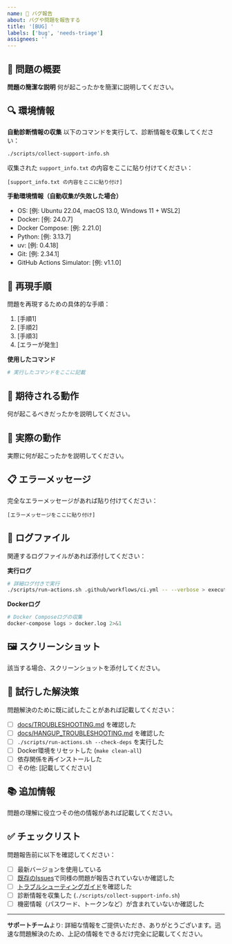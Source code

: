 ```yaml
---
name: 🐛 バグ報告
about: バグや問題を報告する
title: '[BUG] '
labels: ['bug', 'needs-triage']
assignees: ''
---
```


## 🐛 問題の概要

**問題の簡潔な説明**
何が起こったかを簡潔に説明してください。

## 🔍 環境情報

**自動診断情報の収集**
以下のコマンドを実行して、診断情報を収集してください：

```bash
./scripts/collect-support-info.sh
```

収集された `support_info.txt` の内容をここに貼り付けてください：

```
[support_info.txt の内容をここに貼り付け]
```

**手動環境情報（自動収集が失敗した場合）**
- OS: [例: Ubuntu 22.04, macOS 13.0, Windows 11 + WSL2]
- Docker: [例: 24.0.7]
- Docker Compose: [例: 2.21.0]
- Python: [例: 3.13.7]
- uv: [例: 0.4.18]
- Git: [例: 2.34.1]
- GitHub Actions Simulator: [例: v1.1.0]

## 🔄 再現手順

問題を再現するための具体的な手順：

1. [手順1]
2. [手順2]
3. [手順3]
4. [エラーが発生]

**使用したコマンド**
```bash
# 実行したコマンドをここに記載
```

## 💭 期待される動作

何が起こるべきだったかを説明してください。

## 🚨 実際の動作

実際に何が起こったかを説明してください。

## 📋 エラーメッセージ

完全なエラーメッセージがあれば貼り付けてください：

```
[エラーメッセージをここに貼り付け]
```

## 📁 ログファイル

関連するログファイルがあれば添付してください：

**実行ログ**
```bash
# 詳細ログ付きで実行
./scripts/run-actions.sh .github/workflows/ci.yml -- --verbose > execution.log 2>&1
```

**Dockerログ**
```bash
# Docker Composeログの収集
docker-compose logs > docker.log 2>&1
```

## 🖼️ スクリーンショット

該当する場合、スクリーンショットを添付してください。

## 🔧 試行した解決策

問題解決のために既に試したことがあれば記載してください：

- [ ] [docs/TROUBLESHOOTING.md](../docs/TROUBLESHOOTING.md) を確認した
- [ ] [docs/HANGUP_TROUBLESHOOTING.md](../docs/HANGUP_TROUBLESHOOTING.md) を確認した
- [ ] `./scripts/run-actions.sh --check-deps` を実行した
- [ ] Docker環境をリセットした (`make clean-all`)
- [ ] 依存関係を再インストールした
- [ ] その他: [記載してください]

## 📚 追加情報

問題の理解に役立つその他の情報があれば記載してください。

## ✅ チェックリスト

問題報告前に以下を確認してください：

- [ ] 最新バージョンを使用している
- [ ] [既存のIssues](https://github.com/scottlz0310/mcp-docker/issues)で同様の問題が報告されていないか確認した
- [ ] [トラブルシューティングガイド](../docs/TROUBLESHOOTING.md)を確認した
- [ ] 診断情報を収集した (`./scripts/collect-support-info.sh`)
- [ ] 機密情報（パスワード、トークンなど）が含まれていないか確認した

---

**サポートチーム**より: 詳細な情報をご提供いただき、ありがとうございます。迅速な問題解決のため、上記の情報をできるだけ完全に記載してください。
